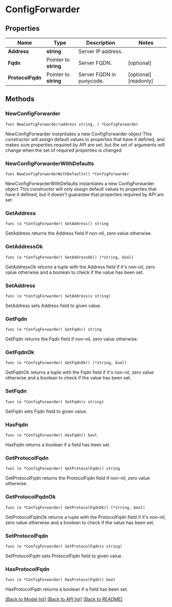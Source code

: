 # ConfigForwarder

## Properties

Name | Type | Description | Notes
------------ | ------------- | ------------- | -------------
**Address** | **string** | Server IP address. | 
**Fqdn** | Pointer to **string** | Server FQDN. | [optional] 
**ProtocolFqdn** | Pointer to **string** | Server FQDN in punycode. | [optional] [readonly] 

## Methods

### NewConfigForwarder

`func NewConfigForwarder(address string, ) *ConfigForwarder`

NewConfigForwarder instantiates a new ConfigForwarder object
This constructor will assign default values to properties that have it defined,
and makes sure properties required by API are set, but the set of arguments
will change when the set of required properties is changed

### NewConfigForwarderWithDefaults

`func NewConfigForwarderWithDefaults() *ConfigForwarder`

NewConfigForwarderWithDefaults instantiates a new ConfigForwarder object
This constructor will only assign default values to properties that have it defined,
but it doesn't guarantee that properties required by API are set

### GetAddress

`func (o *ConfigForwarder) GetAddress() string`

GetAddress returns the Address field if non-nil, zero value otherwise.

### GetAddressOk

`func (o *ConfigForwarder) GetAddressOk() (*string, bool)`

GetAddressOk returns a tuple with the Address field if it's non-nil, zero value otherwise
and a boolean to check if the value has been set.

### SetAddress

`func (o *ConfigForwarder) SetAddress(v string)`

SetAddress sets Address field to given value.


### GetFqdn

`func (o *ConfigForwarder) GetFqdn() string`

GetFqdn returns the Fqdn field if non-nil, zero value otherwise.

### GetFqdnOk

`func (o *ConfigForwarder) GetFqdnOk() (*string, bool)`

GetFqdnOk returns a tuple with the Fqdn field if it's non-nil, zero value otherwise
and a boolean to check if the value has been set.

### SetFqdn

`func (o *ConfigForwarder) SetFqdn(v string)`

SetFqdn sets Fqdn field to given value.

### HasFqdn

`func (o *ConfigForwarder) HasFqdn() bool`

HasFqdn returns a boolean if a field has been set.

### GetProtocolFqdn

`func (o *ConfigForwarder) GetProtocolFqdn() string`

GetProtocolFqdn returns the ProtocolFqdn field if non-nil, zero value otherwise.

### GetProtocolFqdnOk

`func (o *ConfigForwarder) GetProtocolFqdnOk() (*string, bool)`

GetProtocolFqdnOk returns a tuple with the ProtocolFqdn field if it's non-nil, zero value otherwise
and a boolean to check if the value has been set.

### SetProtocolFqdn

`func (o *ConfigForwarder) SetProtocolFqdn(v string)`

SetProtocolFqdn sets ProtocolFqdn field to given value.

### HasProtocolFqdn

`func (o *ConfigForwarder) HasProtocolFqdn() bool`

HasProtocolFqdn returns a boolean if a field has been set.


[[Back to Model list]](../README.md#documentation-for-models) [[Back to API list]](../README.md#documentation-for-api-endpoints) [[Back to README]](../README.md)


